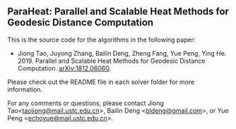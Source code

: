 ## ParaHeat: Parallel and Scalable Heat Methods for Geodesic Distance Computation

This is the source code for the algorithms in the following paper:

* Jiong Tao, Juyong Zhang, Bailin Deng, Zheng Fang, Yue Peng, Ying He. 2019. Parallel and Scalable Heat Methods for Geodesic Distance Computation. [arXiv:1812.06060](https://arxiv.org/abs/1812.06060).

Please check out the README file in each solver folder for more information.

For any comments or questions, please contact Jiong Tao<<taojiong@mail.ustc.edu.cn>>, Bailin Deng <<bldeng@gmail.com>>, or Yue Peng <<echoyue@mail.ustc.edu.cn>>.